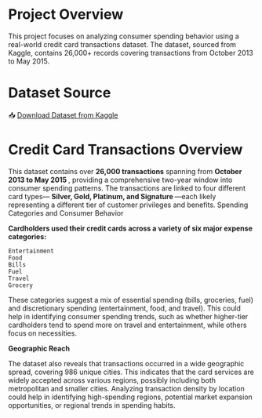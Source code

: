 # Project Overview

This project focuses on analyzing consumer spending behavior using a real-world credit card transactions dataset. The dataset, sourced from Kaggle, contains 26,000+ records covering transactions from October 2013 to May 2015.

# Dataset Source

📥 [Download Dataset from Kaggle](https://www.kaggle.com/datasets/thedevastator/analyzing-credit-card-spending-habits-in-india)


# Credit Card Transactions Overview

This dataset contains over <b>26,000 transactions</b> spanning from <b> October 2013 to May 2015 </b>, providing a comprehensive two-year window into consumer spending patterns.
The transactions are linked to four different card types— <b>Silver, Gold, Platinum, and Signature </b>—each likely representing a different tier of customer privileges and benefits.
Spending Categories and Consumer Behavior

<b>Cardholders used their credit cards across a variety of six major expense categories:</b>

    Entertainment
    Food
    Bills
    Fuel
    Travel
    Grocery

These categories suggest a mix of essential spending (bills, groceries, fuel) and discretionary spending (entertainment, food, and travel). This could help in identifying consumer spending trends, such as whether higher-tier cardholders tend to spend more on travel and entertainment, while others focus on necessities.

<b>Geographic Reach</b>

The dataset also reveals that transactions occurred in a wide geographic spread, covering 986 unique cities. This indicates that the card services are widely accepted across various regions, possibly including both metropolitan and smaller cities. Analyzing transaction density by location could help in identifying high-spending regions, potential market expansion opportunities, or regional trends in spending habits.
